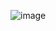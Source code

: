 ![image](https://github.com/rohini-ranjanR/dataDataDATA/assets/109434545/2b003d36-6945-4dfa-823e-8722016ac960)

